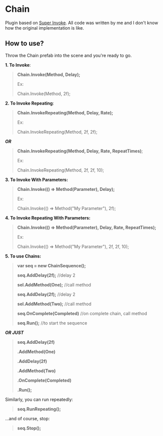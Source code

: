 # Chain
Plugin based on [Super Invoke](https://assetstore.unity.com/packages/tools/super-invoke-53369). All code was written by me and I don't know how the original implementation is like.

## How to use?

Throw the Chain prefab into the scene and you're ready to go.

**1. To Invoke**:
> **Chain.Invoke(Method, Delay);**
> 
> Ex: 
>
> Chain.Invoke(Method, 2f);

**2. To Invoke Repeating**:
> **Chain.InvokeRepeating(Method, Delay, Rate);**
>
> Ex:
>
> Chain.InvokeRepeating(Method, 2f, 2f);
> 
***OR***
> 
> **Chain.InvokeRepeating(Method, Delay, Rate, RepeatTimes)**;
> 
> Ex:
> 
> Chain.InvokeRepeating(Method, 2f, 2f, 10);

**3. To Invoke With Parameters:**
> **Chain.Invoke(() => Method(Parameter), Delay);**
> 
> Ex:
> 
> Chain.Invoke(() => Method("My Parameter"), 2f);

**4. To Invoke Repeating With Parameters:**
> **Chain.Invoke(() => Method(Parameter), Delay, Rate, RepeatTimes);**
> 
> Ex:
> 
> Chain.Invoke(() => Method("My Parameter"), 2f, 2f, 10);

**5. To use Chains:**
> 
> **var seq = new ChainSequence();**
> 
> **seq.AddDelay(2f);**          //delay 2
> 
> **sel.AddMethod(One);**        //call method
> 
> **seq.AddDelay(2f);**          //delay 2
>
> **sel.AddMethod(Two);**        //call method
>
>   **seq.OnComplete(Completed)** //on complete chain, call method
>
> **seq.Run();**                 //to start the sequence

***OR JUST***

>**seq.AddDelay(2f)**
>    
>    **.AddMethod(One)**
>    
>    **.AddDelay(2f)**
>    
>    **.AddMethod(Two)**
>    
>    **.OnComplete(Completed)**
>    
>    **.Run();**

Similarly, you can run repeatedly:

> **seq.RunRepeating();**

...and of course, stop:

> **seq.Stop();**
